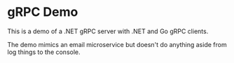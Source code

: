 # gRPC Demo

This is a demo of a .NET gRPC server with .NET and Go gRPC clients.

The demo mimics an email microservice but doesn't do anything aside from log things to the console.
